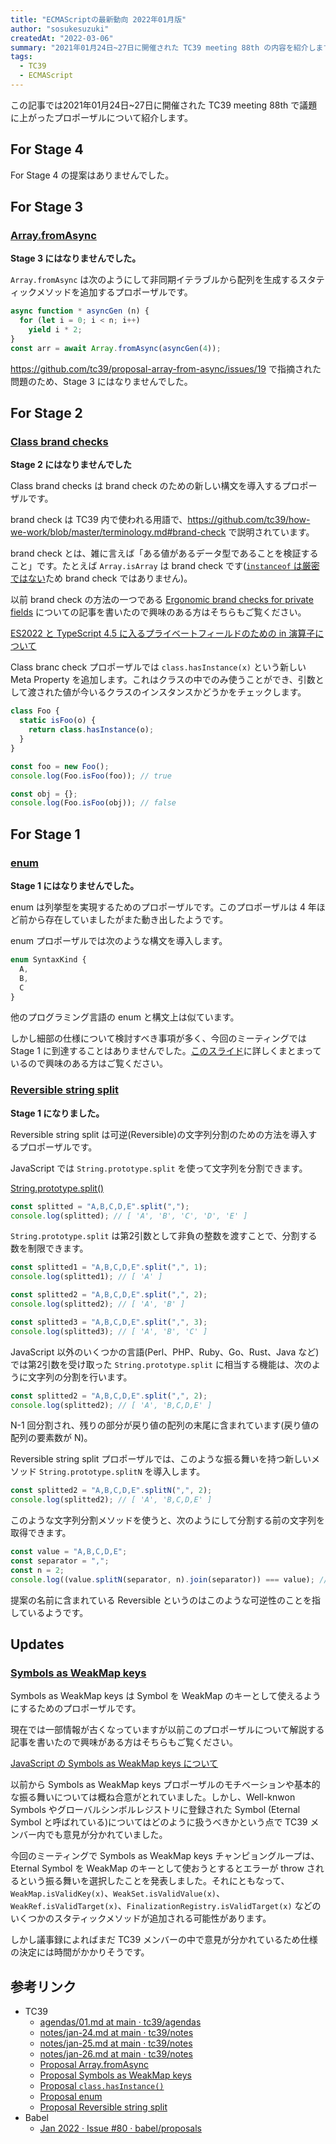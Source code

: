 ```yaml
---
title: "ECMAScriptの最新動向 2022年01月版"
author: "sosukesuzuki"
createdAt: "2022-03-06"
summary: "2021年01月24日~27日に開催された TC39 meeting 88th の内容を紹介します"
tags:
  - TC39
  - ECMAScript
---
```


この記事では2021年01月24日~27日に開催された TC39 meeting 88th で議題に上がったプロポーザルについて紹介します。

## For Stage 4

For Stage 4 の提案はありませんでした。

## For Stage 3

### [Array.fromAsync](https://github.com/tc39/proposal-array-from-async/)

**Stage 3 にはなりませんでした。**

`Array.fromAsync` は次のようにして非同期イテラブルから配列を生成するスタティックメソッドを追加するプロポーザルです。

```js
async function * asyncGen (n) {
  for (let i = 0; i < n; i++)
    yield i * 2;
}
const arr = await Array.fromAsync(asyncGen(4));
```

https://github.com/tc39/proposal-array-from-async/issues/19 で指摘された問題のため、Stage 3 にはなりませんでした。

## For Stage 2

### [Class brand checks](https://github.com/tc39/proposal-class-brand-check)

**Stage 2 にはなりませんでした**

Class brand checks は brand check のための新しい構文を導入するプロポーザルです。

brand check は TC39 内で使われる用語で、https://github.com/tc39/how-we-work/blob/master/terminology.md#brand-check で説明されています。

brand check とは、雑に言えば「ある値があるデータ型であることを検証すること」です。たとえば `Array.isArray` は brand check です([`instanceof` は厳密ではない](https://zenn.dev/sosukesuzuki/articles/e0516a3d4c424e)ため brand check ではありません)。

以前 brand check の方法の一つである [Ergonomic brand checks for private fields](https://github.com/tc39/proposal-private-fields-in-in) についての記事を書いたので興味のある方はそちらもご覧ください。

[ES2022 と TypeScript 4.5 に入るプライベートフィールドのための in 演算子について](https://cybozu.github.io/frontend-expert/posts/ergonomic-brand-checks-for-private-fields:embed)

Class branc check プロポーザルでは `class.hasInstance(x)` という新しい Meta Property を追加します。これはクラスの中でのみ使うことができ、引数として渡された値が今いるクラスのインスタンスかどうかをチェックします。

```js
class Foo {
  static isFoo(o) {
    return class.hasInstance(o);
  }
}

const foo = new Foo();
console.log(Foo.isFoo(foo)); // true

const obj = {};
console.log(Foo.isFoo(obj)); // false
```

## For Stage 1

### [enum](https://github.com/rbuckton/proposal-enum)

**Stage 1 にはなりませんでした。**

enum は列挙型を実現するためのプロポーザルです。このプロポーザルは 4 年ほど前から存在していましたがまた動き出したようです。

enum プロポーザルでは次のような構文を導入します。

```js
enum SyntaxKind {
  A,
  B,
  C
}
```

他のプログラミング言語の enum と構文上は似ています。

しかし細部の仕様について検討すべき事項が多く、今回のミーティングでは Stage 1 に到達することはありませんでした。[このスライド](https://docs.google.com/presentation/d/14WtGmdWjEYXIXZVWJWpERF98D90_BytceAu7b7DKr5Q/edit#slide=id.g10effb28f4f_0_273)に詳しくまとまっているので興味のある方はご覧ください。

### [Reversible string split](https://github.com/tc39/proposal-reversible-string-split)

**Stage 1 になりました。**

Reversible string split は可逆(Reversible)の文字列分割のための方法を導入するプロポーザルです。

JavaScript では `String.prototype.split` を使って文字列を分割できます。

[String.prototype.split()](https://developer.mozilla.org/ja/docs/Web/JavaScript/Reference/Global_Objects/String/split:embed)

```js
const splitted = "A,B,C,D,E".split(",");
console.log(splitted); // [ 'A', 'B', 'C', 'D', 'E' ]
```

`String.prototype.split` は第2引数として非負の整数を渡すことで、分割する数を制限できます。

```js
const splitted1 = "A,B,C,D,E".split(",", 1);
console.log(splitted1); // [ 'A' ]

const splitted2 = "A,B,C,D,E".split(",", 2);
console.log(splitted2); // [ 'A', 'B' ]

const splitted3 = "A,B,C,D,E".split(",", 3);
console.log(splitted3); // [ 'A', 'B', 'C' ]
```

JavaScript 以外のいくつかの言語(Perl、PHP、Ruby、Go、Rust、Java など)では第2引数を受け取った `String.prototype.split` に相当する機能は、次のように文字列の分割を行います。

```js
const splitted2 = "A,B,C,D,E".split(",", 2);
console.log(splitted2); // [ 'A', 'B,C,D,E' ]
```

N-1 回分割され、残りの部分が戻り値の配列の末尾に含まれています(戻り値の配列の要素数が N)。

Reversible string split プロポーザルでは、このような振る舞いを持つ新しいメソッド `String.prototype.splitN` を導入します。

```js
const splitted2 = "A,B,C,D,E".splitN(",", 2);
console.log(splitted2); // [ 'A', 'B,C,D,E' ]
```

このような文字列分割メソッドを使うと、次のようにして分割する前の文字列を取得できます。

```js
const value = "A,B,C,D,E";
const separator = ",";
const n = 2;
console.log((value.splitN(separator, n).join(separator)) === value); // true
```

提案の名前に含まれている Reversible というのはこのような可逆性のことを指しているようです。

## Updates

### [Symbols as WeakMap keys](https://github.com/tc39/proposal-symbols-as-weakmap-keys)

Symbols as WeakMap keys は Symbol を WeakMap のキーとして使えるようにするためのプロポーザルです。

現在では一部情報が古くなっていますが以前このプロポーザルについて解説する記事を書いたので興味がある方はそちらもご覧ください。

[JavaScript の Symbols as WeakMap keys について](https://sosukesuzuki.dev/posts/symbols-as-weakmap-keys:embed)

以前から Symbols as WeakMap keys プロポーザルのモチベーションや基本的な振る舞いについては概ね合意がとれていました。しかし、Well-knwon Symbols やグローバルシンボルレジストリに登録された Symbol (Eternal Symbol と呼ばれている)についてはどのように扱うべきかという点で TC39 メンバー内でも意見が分かれていました。

今回のミーティングで Symbols as WeakMap keys チャンピョングループは、Eternal Symbol を WeakMap のキーとして使おうとするとエラーが throw されるという振る舞いを選択したことを発表しました。それにともなって、`WeakMap.isValidKey(x)`、`WeakSet.isValidValue(x)`、`WeakRef.isValidTarget(x)`、`FinalizationRegistry.isValidTarget(x)` などのいくつかのスタティックメソッドが追加される可能性があります。

しかし議事録によればまだ TC39 メンバーの中で意見が分かれているため仕様の決定には時間がかかりそうです。

## 参考リンク

- TC39
  - [agendas/01.md at main · tc39/agendas](https://github.com/tc39/agendas/blob/main/2022/01.md)
  - [notes/jan-24.md at main · tc39/notes](https://github.com/tc39/notes/blob/main/meetings/2022-01/jan-24.md)
  - [notes/jan-25.md at main · tc39/notes](https://github.com/tc39/notes/blob/main/meetings/2022-01/jan-25.md)
  - [notes/jan-26.md at main · tc39/notes](https://github.com/tc39/notes/blob/main/meetings/2022-01/jan-26.md)
  - [Proposal Array.fromAsync](https://github.com/tc39/proposal-array-from-async/)
  - [Proposal Symbols as WeakMap keys](https://github.com/tc39/proposal-symbols-as-weakmap-keys)
  - [Proposal `class.hasInstance()`](https://github.com/tc39/proposal-class-brand-check)
  - [Proposal enum](https://github.com/rbuckton/proposal-enum)
  - [Proposal Reversible string split](https://github.com/tc39/proposal-reversible-string-split)
- Babel
  - [Jan 2022 · Issue #80 · babel/proposals](https://github.com/babel/proposals/issues/80)
